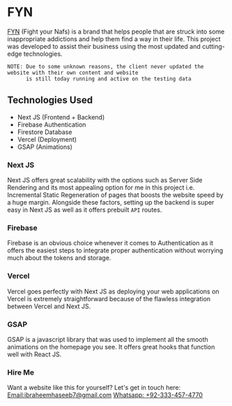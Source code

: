 # FYN
[FYN](https://fightyournafs.vercel.app) (Fight your Nafs) is a brand that helps people that are struck into some inappropriate addictions and help them find a way in their life. This project was developed to assist their business using the most updated and cutting-edge technologies.
```
NOTE: Due to some unknown reasons, the client never updated the website with their own content and website
      is still today running and active on the testing data
```
## Technologies Used
- Next JS (Frontend + Backend)
- Firebase Authentication
- Firestore Database
- Vercel (Deployment)
- GSAP (Animations)

### Next JS
Next JS offers great scalability with the options such as Server Side Rendering and its most appealing option for me in this project i.e. Incremental Static Regeneration of pages that boosts the website speed by a huge margin. Alongside these factors, setting up the backend is super easy in Next JS as well as it offers prebuilt `API` routes.
### Firebase
Firebase is an obvious choice whenever it comes to Authentication as it offers the easiest steps to integrate proper authentication without worrying much about the tokens and storage.
### Vercel
Vercel goes perfectly with Next JS as deploying your web applications on Vercel is extremely straightforward because of the flawless integration between Vercel and Next JS.
### GSAP
GSAP is a javascript library that was used to implement all the smooth animations on the homepage you see. It offers great hooks that function well with React JS.

### Hire Me
Want a website like this for yourself?
Let's get in touch here:
[Email:ibraheemhaseeb7@gmail.com](mailto:ibraheemhaseeb7@gmail.com)
[Whatsapp: +92-333-457-4770](https://wa.me/923334574770)
